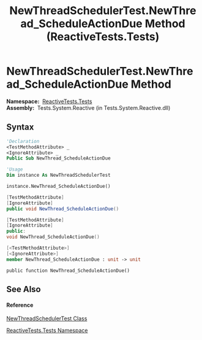 ﻿---
title: NewThreadSchedulerTest.NewThread_ScheduleActionDue Method  (ReactiveTests.Tests)
TOCTitle: NewThread_ScheduleActionDue Method
ms:assetid: M:ReactiveTests.Tests.NewThreadSchedulerTest.NewThread_ScheduleActionDue
ms:mtpsurl: https://msdn.microsoft.com/en-us/library/reactivetests.tests.newthreadschedulertest.newthread_scheduleactiondue(v=VS.103)
ms:contentKeyID: 36620578
ms.date: 06/28/2011
mtps_version: v=VS.103
f1_keywords:
- ReactiveTests.Tests.NewThreadSchedulerTest.NewThread_ScheduleActionDue
dev_langs:
- CSharp
- JScript
- VB
- FSharp
- c++
---

# NewThreadSchedulerTest.NewThread\_ScheduleActionDue Method

**Namespace:**  [ReactiveTests.Tests](hh289046\(v=vs.103\).md)  
**Assembly:**  Tests.System.Reactive (in Tests.System.Reactive.dll)

## Syntax

``` vb
'Declaration
<TestMethodAttribute> _
<IgnoreAttribute> _
Public Sub NewThread_ScheduleActionDue
```

``` vb
'Usage
Dim instance As NewThreadSchedulerTest

instance.NewThread_ScheduleActionDue()
```

``` csharp
[TestMethodAttribute]
[IgnoreAttribute]
public void NewThread_ScheduleActionDue()
```

``` c++
[TestMethodAttribute]
[IgnoreAttribute]
public:
void NewThread_ScheduleActionDue()
```

``` fsharp
[<TestMethodAttribute>]
[<IgnoreAttribute>]
member NewThread_ScheduleActionDue : unit -> unit 
```

``` jscript
public function NewThread_ScheduleActionDue()
```

## See Also

#### Reference

[NewThreadSchedulerTest Class](hh303184\(v=vs.103\).md)

[ReactiveTests.Tests Namespace](hh289046\(v=vs.103\).md)

